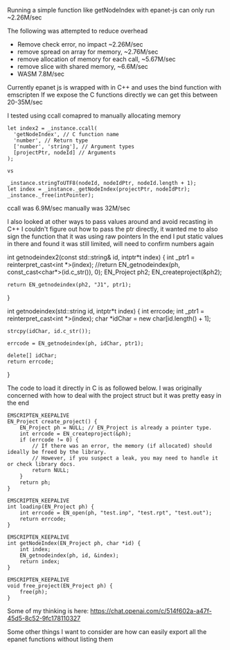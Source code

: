 Running a simple function like getNodeIndex with epanet-js can only run ~2.26M/sec

The following was attempted to reduce overhead

- Remove check error, no impact ~2.26M/sec
- remove spread on array for memory, ~2.76M/sec
- remove allocation of memory for each call, ~5.67M/sec
- remove slice with shared memory, ~6.6M/sec
- WASM 7.8M/sec

Currently epanet js is wrapped with in C++ and uses the bind function with emscripten
If we expose the C functions directly we can get this between 20-35M/sec

I tested using ccall comapred to manually allocating memory

    let index2 = _instance.ccall(
      'getNodeIndex', // C function name
      'number', // Return type
      ['number', 'string'], // Argument types
      [projectPtr, nodeId] // Arguments
    );

    vs

```
_instance.stringToUTF8(nodeId, nodeIdPtr, nodeId.length + 1);
let index = _instance._getNodeIndex(projectPtr, nodeIdPtr);
_instance._free(intPointer);
```

ccall was 6.9M/sec
manually was 32M/sec

I also looked at other ways to pass values around and avoid recasting in C++
I couldn't figure out how to pass the ptr directly, it wanted me to also sign the function that it was using raw pointers
In the end I put static values in there and found it was still limited, will need to confirm numbers again

int getnodeindex2(const std::string& id, intptr*t index)
{
int \_ptr1 = reinterpret_cast<int *>(index);
//return EN_getnodeindex(ph, const_cast<char\*>(id.c_str()), 0);
EN_Project ph2;
EN_createproject(&ph2);

    return EN_getnodeindex(ph2, "J1", ptr1);

}

int getnodeindex(std::string id, intptr*t index)
{
int errcode;
int \_ptr1 = reinterpret_cast<int *>(index);
char \*idChar = new char[id.length() + 1];

    strcpy(idChar, id.c_str());

    errcode = EN_getnodeindex(ph, idChar, ptr1);

    delete[] idChar;
    return errcode;

}

The code to load it directly in C is as followed below.
I was originally concerned with how to deal with the project struct but it was pretty easy in the end

```
EMSCRIPTEN_KEEPALIVE
EN_Project create_project() {
    EN_Project ph = NULL; // EN_Project is already a pointer type.
    int errcode = EN_createproject(&ph);
    if (errcode != 0) {
        // If there was an error, the memory (if allocated) should ideally be freed by the library.
        // However, if you suspect a leak, you may need to handle it or check library docs.
        return NULL;
    }
    return ph;
}

EMSCRIPTEN_KEEPALIVE
int loadinp(EN_Project ph) {
    int errcode = EN_open(ph, "test.inp", "test.rpt", "test.out");
    return errcode;
}

EMSCRIPTEN_KEEPALIVE
int getNodeIndex(EN_Project ph, char *id) {
    int index;
    EN_getnodeindex(ph, id, &index);
    return index;
}

EMSCRIPTEN_KEEPALIVE
void free_project(EN_Project ph) {
    free(ph);
}
```

Some of my thinking is here:
https://chat.openai.com/c/514f602a-a47f-45d5-8c52-9fc178110327

Some other things I want to consider are how can easily export all the epanet functions without listing them
